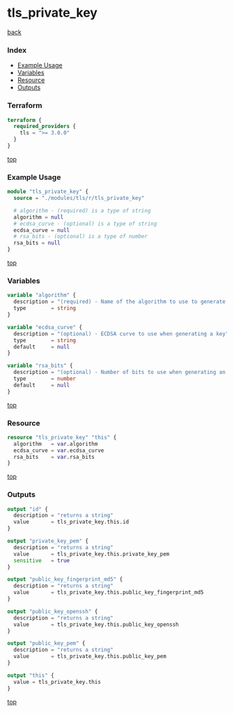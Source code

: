 # tls_private_key

[back](../tls.md)

### Index

- [Example Usage](#example-usage)
- [Variables](#variables)
- [Resource](#resource)
- [Outputs](#outputs)

### Terraform

```terraform
terraform {
  required_providers {
    tls = ">= 3.0.0"
  }
}
```

[top](#index)

### Example Usage

```terraform
module "tls_private_key" {
  source = "./modules/tls/r/tls_private_key"

  # algorithm - (required) is a type of string
  algorithm = null
  # ecdsa_curve - (optional) is a type of string
  ecdsa_curve = null
  # rsa_bits - (optional) is a type of number
  rsa_bits = null
}
```

[top](#index)

### Variables

```terraform
variable "algorithm" {
  description = "(required) - Name of the algorithm to use to generate the private key"
  type        = string
}

variable "ecdsa_curve" {
  description = "(optional) - ECDSA curve to use when generating a key"
  type        = string
  default     = null
}

variable "rsa_bits" {
  description = "(optional) - Number of bits to use when generating an RSA key"
  type        = number
  default     = null
}
```

[top](#index)

### Resource

```terraform
resource "tls_private_key" "this" {
  algorithm   = var.algorithm
  ecdsa_curve = var.ecdsa_curve
  rsa_bits    = var.rsa_bits
}
```

[top](#index)

### Outputs

```terraform
output "id" {
  description = "returns a string"
  value       = tls_private_key.this.id
}

output "private_key_pem" {
  description = "returns a string"
  value       = tls_private_key.this.private_key_pem
  sensitive   = true
}

output "public_key_fingerprint_md5" {
  description = "returns a string"
  value       = tls_private_key.this.public_key_fingerprint_md5
}

output "public_key_openssh" {
  description = "returns a string"
  value       = tls_private_key.this.public_key_openssh
}

output "public_key_pem" {
  description = "returns a string"
  value       = tls_private_key.this.public_key_pem
}

output "this" {
  value = tls_private_key.this
}
```

[top](#index)